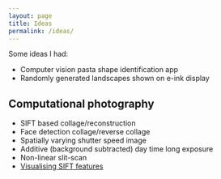 ```yaml
---
layout: page
title: Ideas
permalink: /ideas/
---
```

Some ideas I had:

* Computer vision pasta shape identification app
* Randomly generated landscapes shown on e-ink display

## Computational photography

* SIFT based collage/reconstruction
* Face detection collage/reverse collage
* Spatially varying shutter speed image
* Additive (background subtracted) day time long exposure
* Non-linear slit-scan
* [Visualising SIFT features](http://www.cutsquash.com/2014/11/visualising-sift-descriptors/)